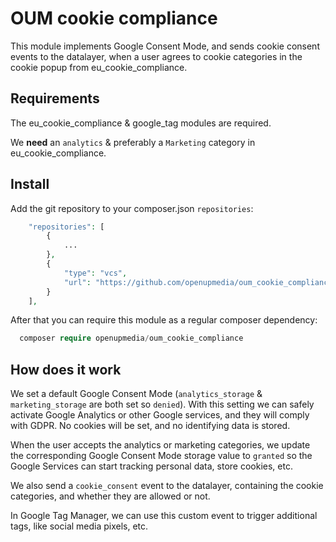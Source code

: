 # OUM cookie compliance

This module implements Google Consent Mode, and sends cookie consent events to the datalayer, when a user agrees to cookie categories in the cookie popup from eu_cookie_compliance.

## Requirements
The eu_cookie_compliance & google_tag modules are required.

We **need** an `analytics` & preferably a `Marketing` category in eu_cookie_compliance.


## Install
Add the git repository to your composer.json `repositories`:

```php
    "repositories": [
        {
            ...
        },
        {
            "type": "vcs",
            "url": "https://github.com/openupmedia/oum_cookie_compliance.git"
        }
    ],
```

After that you can require this module as a regular composer dependency:

```php
  composer require openupmedia/oum_cookie_compliance
```


## How does it work
We set a default Google Consent Mode (`analytics_storage` & `marketing_storage` are both set so `denied`). With this setting we can safely activate Google Analytics or other Google services, and they will comply with GDPR. No cookies will be set, and no identifying data is stored.

When the user accepts the analytics or marketing categories, we update the corresponding Google Consent Mode storage value to `granted` so the Google Services can start tracking personal data, store cookies, etc.

We also send a `cookie_consent` event to the datalayer, containing the cookie categories, and whether they are allowed or not.

In Google Tag Manager, we can use this custom event to trigger additional tags, like social media pixels, etc.

